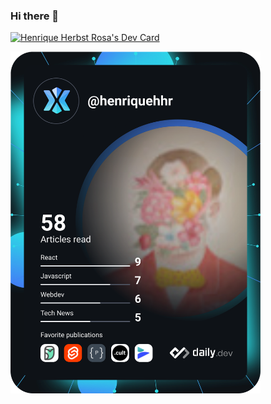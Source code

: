 ### Hi there 👋

<a href="https://app.daily.dev/henriquehhr"><img src="https://api.daily.dev/devcards/2ace3c027f784c8ab66b00d33a6c3c47.png?r=4t8" width="400" alt="Henrique Herbst Rosa's Dev Card"/></a>

<a href="https://app.daily.dev/henriquehhr"><img src="https://github.com/henriquehhr/henriquehhr/blob/master/devcard.svg" width="400" alt="Henrique H Rosa's Dev Card"/></a>
<!--
**henriquehhr/henriquehhr** is a ✨ _special_ ✨ repository because its `README.md` (this file) appears on your GitHub profile.

Here are some ideas to get you started:

- 🔭 I’m currently working on ...
- 🌱 I’m currently learning ...
- 👯 I’m looking to collaborate on ...
- 🤔 I’m looking for help with ...
- 💬 Ask me about ...
- 📫 How to reach me: ...
- 😄 Pronouns: ...
- ⚡ Fun fact: ...
-->

